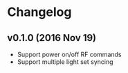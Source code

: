 # Changelog

## v0.1.0 (2016 Nov 19)

* Support power on/off RF commands
* Support multiple light set syncing
